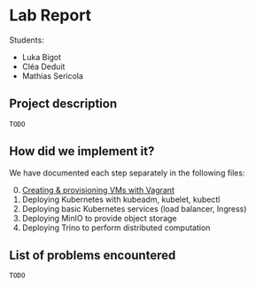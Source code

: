 # Lab Report

Students:

- Luka Bigot
- Cléa Deduit
- Mathias Sericola

## Project description

`TODO`

## How did we implement it?

We have documented each step separately in the following files:

0. [Creating & provisioning VMs with Vagrant](./docs/0-vms.md)
1. Deploying Kubernetes with kubeadm, kubelet, kubectl
2. Deploying basic Kubernetes services (load balancer, Ingress)
3. Deploying MinIO to provide object storage
4. Deploying Trino to perform distributed computation

## List of problems encountered

`TODO`